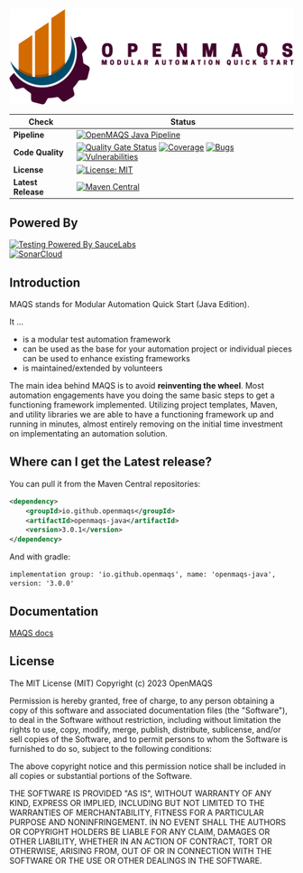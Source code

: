 ![MAQS Logo](https://github.com/OpenMAQS/openmaqs-java/blob/main/docs/resources/maqsfull.png?raw=true)

| Check | Status                                                                                                                                                                                                                                                                                                                                                                                                                                                                                                                                                                                                                                                                   |
|-------|--------------------------------------------------------------------------------------------------------------------------------------------------------------------------------------------------------------------------------------------------------------------------------------------------------------------------------------------------------------------------------------------------------------------------------------------------------------------------------------------------------------------------------------------------------------------------------------------------------------------------------------------------------------------------|
|**Pipeline**| [![OpenMAQS Java Pipeline](https://github.com/OpenMAQS/openmaqs-java/actions/workflows/maven.yml/badge.svg)](https://github.com/OpenMAQS/openmaqs-java/actions/workflows/maven.yml)                                                                                                                                                                                                                                                                                                                                                                                                                                                                                      |
|**Code Quality**| [![Quality Gate Status](https://sonarcloud.io/api/project_badges/measure?project=OpenMAQS_openmaqs-java&metric=alert_status)](https://sonarcloud.io/summary/new_code?id=OpenMAQS_openmaqs-java) [![Coverage](https://sonarcloud.io/api/project_badges/measure?project=OpenMAQS_openmaqs-java&metric=coverage)](https://sonarcloud.io/dashboard?id=OpenMAQS_openmaqs-java) [![Bugs](https://sonarcloud.io/api/project_badges/measure?project=OpenMAQS_openmaqs-java&metric=bugs)](https://sonarcloud.io/dashboard?id=OpenMAQS_openmaqs-java) [![Vulnerabilities](https://sonarcloud.io/api/project_badges/measure?project=OpenMAQS_openmaqs-java&metric=vulnerabilities)](https://sonarcloud.io/dashboard?id=OpenMAQS_openmaqs-dotnet) |
|**License**| [![License: MIT](https://img.shields.io/badge/License-MIT-green.svg)](https://raw.githubusercontent.com/OpenMAQS/maqs-java/main/LICENSE)                                                                                                                                                                                                                                                                                                                                                                                                                                                                                                                                 |
|**Latest Release**| [![Maven Central](https://img.shields.io/maven-central/v/io.github.openmaqs/openmaqs-java?style=plastic)](https://central.sonatype.com/artifact/io.github.openmaqs/openmaqs-java/overview)                                                                                                                                                                                                                                                                                                                                                                                                                                                                                                                                                              |

## Powered By
[![Testing Powered By SauceLabs](https://opensource.saucelabs.com/images/opensauce/powered-by-saucelabs-badge-white.png?sanitize=true "Testing Powered By SauceLabs")](https://saucelabs.com)  
[![SonarCloud](https://sonarcloud.io/images/project_badges/sonarcloud-white.svg)](https://sonarcloud.io/dashboard?id=OpenMAQS_openmaqs-dotnet)

## Introduction 
MAQS stands for Modular Automation Quick Start (Java Edition).

It …
 - is a modular test automation framework
 - can be used as the base for your automation project or individual pieces can be used to enhance existing frameworks
 - is maintained/extended by volunteers

The main idea behind MAQS is to avoid **reinventing the wheel**. 
Most automation engagements have you doing the same basic steps to get a functioning framework implemented. 
Utilizing project templates, Maven, and utility libraries we are able to have a functioning framework up and running in minutes, almost entirely removing on the initial time investment on implementating an automation solution.

## Where can I get the Latest release?

You can pull it from the Maven Central repositories:
```xml
<dependency>
    <groupId>io.github.openmaqs</groupId>
    <artifactId>openmaqs-java</artifactId>
    <version>3.0.1</version>
</dependency>
```

And with gradle:
```properties
implementation group: 'io.github.openmaqs', name: 'openmaqs-java', version: '3.0.0'
```


## Documentation
[MAQS docs](https://openmaqs.github.io/openmaqs-java/#/)

## License
The MIT License (MIT)
Copyright (c) 2023 OpenMAQS

Permission is hereby granted, free of charge, to any person obtaining a copy of this software and associated documentation files (the "Software"), to deal in the Software without restriction, including without limitation the rights to use, copy, modify, merge, publish, distribute, sublicense, and/or sell copies of the Software, and to permit persons to whom the Software is furnished to do so, subject to the following conditions:

The above copyright notice and this permission notice shall be included in all copies or substantial portions of the Software.

THE SOFTWARE IS PROVIDED "AS IS", WITHOUT WARRANTY OF ANY KIND, EXPRESS OR IMPLIED, INCLUDING BUT NOT LIMITED TO THE WARRANTIES OF MERCHANTABILITY, FITNESS FOR A PARTICULAR PURPOSE AND NONINFRINGEMENT. IN NO EVENT SHALL THE AUTHORS OR COPYRIGHT HOLDERS BE LIABLE FOR ANY CLAIM, DAMAGES OR OTHER LIABILITY, WHETHER IN AN ACTION OF CONTRACT, TORT OR OTHERWISE, ARISING FROM, OUT OF OR IN CONNECTION WITH THE SOFTWARE OR THE USE OR OTHER DEALINGS IN THE SOFTWARE.
